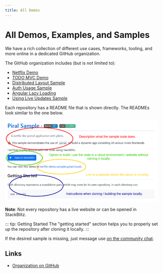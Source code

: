 ```yaml
---
title: All Demos
---
```


# All Demos, Examples, and Samples

We have a rich collection of different use cases, frameworks, tooling, and more online in a dedicated GitHub organization.

The GitHub organization includes (but is not limited to):

- [Netflix Demo](https://github.com/piral-samples/netflix-demo)
- [TODO MVC Demo](https://github.com/piral-samples/todo-demo)
- [Distributed Layout Sample](https://github.com/piral-samples/piral-distributed-layout)
- [Auth Usage Sample](https://github.com/piral-samples/piral-auth-sample)
- [Angular Lazy Loading](https://github.com/piral-samples/angular-lazy-loading)
- [Using Live Updates Sample](https://github.com/piral-samples/piral-live-updates)

Each repository has a README file that is shown directly. The READMEs look similar to the one below.

![Explanation of demo repositories](../diagrams/all-demos.png)

**Note**: Not every repository has a live website or can be opened in StackBlitz.

::: tip: Getting Started
The "getting started" section helps you to properly set up the repository after cloning it locally.
:::

If the desired sample is missing, just message use [on the community chat](https://gitter.im/piral-io/community).

## Links

- [Organization on GitHub](https://github.com/piral-samples)
